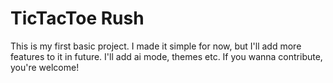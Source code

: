 # TicTacToe Rush
This is my first basic project. I made it simple for now, but I'll add more features to it in future. I'll add ai mode, themes etc. If you wanna contribute, you're welcome!
